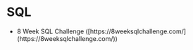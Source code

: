 # SQL

<ul>
<li>8 Week SQL Challenge ([https://8weeksqlchallenge.com/](https://8weeksqlchallenge.com/))
</ul>